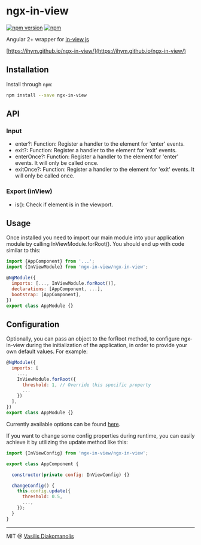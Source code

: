 # ngx-in-view

[![npm version](https://badge.fury.io/js/ngx-in-view.svg)](https://www.npmjs.com/package/ngx-in-view)
[![npm](https://img.shields.io/npm/dm/ngx-in-view.svg?maxAge=2592000)](https://www.npmjs.com/package/ngx-in-view)

Angular 2+ wrapper for [in-view.js](https://github.com/camwiegert/in-view)

[https://ihym.github.io/ngx-in-view/](https://ihym.github.io/ngx-in-view/)

## Installation

Install through `npm`:

```bash
npm install --save ngx-in-view
```


## API

### Input

* enter?: Function: Register a handler to the element for 'enter' events.
* exit?: Function: Register a handler to the element for 'exit' events.
* enterOnce?: Function: Register a handler to the element for 'enter' events. It will only be called once.
* exitOnce?: Function: Register a handler to the element for 'exit' events. It will only be called once.

### Export (inView)
* is(): Check if element is in the viewport.


## Usage
Once installed you need to import our main module into your application module by calling InViewModule.forRoot(). You should end up with code similar to this:

```javascript
import {AppComponent} from '...';
import {InViewModule} from 'ngx-in-view/ngx-in-view';

@NgModule({
  imports: [..., InViewModule.forRoot()],
  declarations: [AppComponent, ...],
  bootstrap: [AppComponent],
})
export class AppModule {}
```


## Configuration

Optionally, you can pass an object to the forRoot method, to configure ngx-in-view during the initialization of the application, in order to provide your own default values. For example:

```javascript
@NgModule({
  imports: [
    ...,
    InViewModule.forRoot({
      threshold: 1, // Override this specific property
      ...
    })
  ],
})
export class AppModule {}
```

Currently available options can be found [here](https://github.com/ihym/ngx-in-view/blob/master/src/config/config.interface.ts).

If you want to change some config properties during runtime, you can easily achieve it by utilizing the update method like this:

```javascript
import {InViewConfig} from 'ngx-in-view/ngx-in-view';

export class AppComponent {

  constructor(private config: InViewConfig) {}

  changeConfig() {
    this.config.update({
      threshold: 0.5,
      ...,
    });
  }
}
```

***
MIT @ [Vasilis Diakomanolis](https://github.com/ihym)
